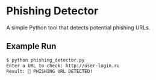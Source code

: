 
# Phishing Detector

A simple Python tool that detects potential phishing URLs.

## Example Run

```bash
$ python phishing_detector.py
Enter a URL to check: http://user-login.ru
Result: 🚨 PHISHING URL DETECTED!
